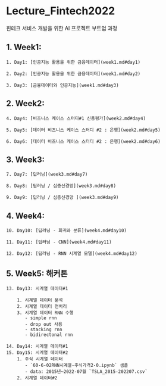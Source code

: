 # Lecture_Fintech2022

핀테크 서비스 개발을 위한 AI 프로젝트 부트업 과정

## 1. Week1:

    1. Day1: [인공지능 활용을 위한 금융데이터](week1.md#day1)

    2. Day2: [인공지능 활용을 위한 금융데이터](week1.md#day2)

    3. Day3: [금융데이터와 인공지능](week1.md#day3)

## 2. Week2:

    4. Day4: [비즈니스 케이스 스터디#1 신용평가](week2.md#day4)

    5. Day5: [데이터 비즈니스 케이스 스터디 #2 : 은행](week2.md#day5)

    6. Day6: [데이터 비즈니스 케이스 스터디 #2 : 은행](week2.md#day6)

## 3. Week3:

    7. Day7: [딥러닝](week3.md#day7)

    8. Day8: [딥러닝 / 심층신경망](week3.md#day8)

    9. Day9: [딥러닝 / 심층신경망 ](week3.md#day9)

## 4. Week4:

    10. Day10: [딥러닝 - 회귀와 분류](week4.md#day10)

    11. Day11: [딥러닝 - CNN](week4.md#day11)

    12. Day12: [딥러닝 - RNN 시계열 모델](week4.md#day12)

## 5. Week5: 해커톤

    13. Day13: 시계열 데이터#1

        1. 시계열 데이터 분석
        2. 시계열 데이터 전처리
        3. 시계열 데이터 RNN 수행
           - simple rnn
           - drop out 사용
           - stacking rnn
           - bidirectonal rnn

    14. Day14: 시계열 데이터#1
    15. Day15: 시계열 데이터#2
        1. 주식 시계열 데이터
           - `60-6-02RNN시계열-주식가격2-0.ipynb` 샘플
           - data: 2015년~2022-07월 `TSLA_2015-202207.csv`
        2. 시계열 데이터#2
